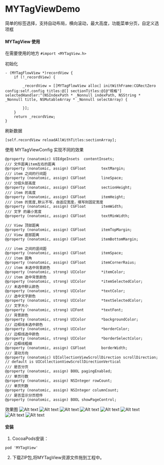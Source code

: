 # MYTagViewDemo
简单的标签选择，支持自动布局，横向滚动，最大高度，功能菜单分页，自定义选项框
#### MYTagView 使用
在需要使用的地方  `#import <MYTagView.h>`

初始化
```
- (MYTagFlowView *)recordView {
    if (!_recordView) {
        
        _recordView = [[MYTagFlowView alloc] initWithFrame:CGRectZero config:self.config titles:@[] sectionTitles:@[@"规格"] selectedHandler:^(NSIndexPath * _Nonnull indexPath, NSString * _Nonnull title, NSMutableArray * _Nonnull selectArray) {
            
        }];
    }
    return _recordView;
}
```
刷新数据
```
[self.recordView reloadAllWithTitles:sectionArray];
```
使用 MYTagViewConfig 实现不同的效果
```
@property (nonatomic) UIEdgeInsets  contentInsets;
/// 文件距离item左右的距离
@property (nonatomic, assign) CGFloat       textMargin;
/// item 之间的行间距
@property (nonatomic, assign) CGFloat       lineSpace;
/// 分组头部高度
@property (nonatomic, assign) CGFloat       sectionHeight;
/// item 的高度
@property (nonatomic, assign) CGFloat       itemHeight;
/// item 的宽度,默认不写，自适应宽度，填写则固定宽度
@property (nonatomic, assign) CGFloat       itemWidth;
/// 文字 的最小宽度
@property (nonatomic, assign) CGFloat       textMinWidth;

/// View 顶部距离
@property (nonatomic, assign) CGFloat       itemTopMargin;
/// View 底部距离
@property (nonatomic, assign) CGFloat       itemBottomMargin;

/// item 之间的竖间距
@property (nonatomic, assign) CGFloat       itemSpace;
/// item 圆角
@property (nonatomic, assign) CGFloat       itemCornerRaius;
/// item 未选中背景颜色
@property (nonatomic, strong) UIColor       *itemColor;
/// item 选中背景颜色
@property (nonatomic, strong) UIColor       *itemSelectedColor;
/// 未选中默认颜色
@property (nonatomic, strong) UIColor       *textColor;
/// 选中文字颜色
@property (nonatomic, strong) UIColor       *textSelectedColor;
/// 文字大小
@property (nonatomic, strong) UIFont        *textFont;
/// 背景颜色
@property (nonatomic, strong) UIColor       *backgroundColor;
/// 边框线未选中颜色
@property (nonatomic, strong) UIColor       *borderColor;
/// 边框线选中颜色
@property (nonatomic, strong) UIColor       *borderSelectColor;
/// 边框线粗细
@property (nonatomic, assign) CGFloat       borderWidth;
/// 滚动方向
@property (nonatomic) UICollectionViewScrollDirection scrollDirection; // default is UICollectionViewScrollDirectionVertical
/// 是否分页
@property (nonatomic, assign) BOOL pagingEnabled;
/// 单页行数
@property (nonatomic, assign) NSInteger rowCount;
/// 单页列数
@property (nonatomic, assign) NSInteger columnCount;
/// 是否显示分页控件
@property (nonatomic, assign) BOOL showPageControl;
```

效果图
![Alt text](https://github.com/lbj858585/MYTagViewDemo/blob/master/images/1.gif)
![Alt text](https://github.com/lbj858585/MYTagViewDemo/blob/master/images/2.gif)
![Alt text](https://github.com/lbj858585/MYTagViewDemo/blob/master/images/3.gif)
![Alt text](https://github.com/lbj858585/MYTagViewDemo/blob/master/images/4.gif)
![Alt text](https://github.com/lbj858585/MYTagViewDemo/blob/master/images/5.gif)
![Alt text](https://github.com/lbj858585/MYTagViewDemo/blob/master/images/6.gif)
![Alt text](https://github.com/lbj858585/MYTagViewDemo/blob/master/images/7.gif)
![Alt text](https://github.com/lbj858585/MYTagViewDemo/blob/master/images/8.gif)
#### 安装 
1. CocoaPods安装：
```
pod 'MYTagView' 
```
2. 下载ZIP包,将MYTagView资源文件拖到工程中。
